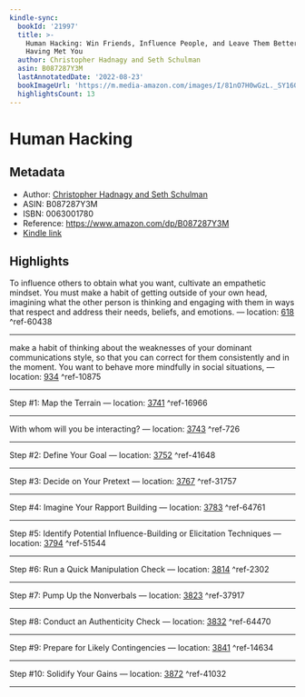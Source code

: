 ```yaml
---
kindle-sync:
  bookId: '21997'
  title: >-
    Human Hacking: Win Friends, Influence People, and Leave Them Better Off for
    Having Met You
  author: Christopher Hadnagy and Seth Schulman
  asin: B087287Y3M
  lastAnnotatedDate: '2022-08-23'
  bookImageUrl: 'https://m.media-amazon.com/images/I/81nO7H0wGzL._SY160.jpg'
  highlightsCount: 13
---
```

# Human Hacking
## Metadata
* Author: [Christopher Hadnagy and Seth Schulman](https://www.amazon.comundefined)
* ASIN: B087287Y3M
* ISBN: 0063001780
* Reference: https://www.amazon.com/dp/B087287Y3M
* [Kindle link](kindle://book?action=open&asin=B087287Y3M)

## Highlights
To influence others to obtain what you want, cultivate an empathetic mindset. You must make a habit of getting outside of your own head, imagining what the other person is thinking and engaging with them in ways that respect and address their needs, beliefs, and emotions. — location: [618](kindle://book?action=open&asin=B087287Y3M&location=618) ^ref-60438

---
make a habit of thinking about the weaknesses of your dominant communications style, so that you can correct for them consistently and in the moment. You want to behave more mindfully in social situations, — location: [934](kindle://book?action=open&asin=B087287Y3M&location=934) ^ref-10875

---
Step #1: Map the Terrain — location: [3741](kindle://book?action=open&asin=B087287Y3M&location=3741) ^ref-16966

---
With whom will you be interacting? — location: [3743](kindle://book?action=open&asin=B087287Y3M&location=3743) ^ref-726

---
Step #2: Define Your Goal — location: [3752](kindle://book?action=open&asin=B087287Y3M&location=3752) ^ref-41648

---
Step #3: Decide on Your Pretext — location: [3767](kindle://book?action=open&asin=B087287Y3M&location=3767) ^ref-31757

---
Step #4: Imagine Your Rapport Building — location: [3783](kindle://book?action=open&asin=B087287Y3M&location=3783) ^ref-64761

---
Step #5: Identify Potential Influence-Building or Elicitation Techniques — location: [3794](kindle://book?action=open&asin=B087287Y3M&location=3794) ^ref-51544

---
Step #6: Run a Quick Manipulation Check — location: [3814](kindle://book?action=open&asin=B087287Y3M&location=3814) ^ref-2302

---
Step #7: Pump Up the Nonverbals — location: [3823](kindle://book?action=open&asin=B087287Y3M&location=3823) ^ref-37917

---
Step #8: Conduct an Authenticity Check — location: [3832](kindle://book?action=open&asin=B087287Y3M&location=3832) ^ref-64470

---
Step #9: Prepare for Likely Contingencies — location: [3841](kindle://book?action=open&asin=B087287Y3M&location=3841) ^ref-14634

---
Step #10: Solidify Your Gains — location: [3872](kindle://book?action=open&asin=B087287Y3M&location=3872) ^ref-41032

---
